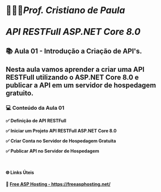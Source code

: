 
# <b>👨🏽‍🏫<i>Prof. Cristiano de Paula<br /><br />API RESTFull ASP.NET Core 8.0</i><b />
## 📚 Aula 01 - Introdução a Criação de API's.<br /><br />Nesta aula vamos aprender a criar uma API RESTFull utilizando o ASP.NET Core 8.0 e publicar a API em um servidor de hospedagem gratuito.

### <b>💻 Conteúdo da Aula 01<b>

<p>✅ Definição de API RESTFull</p>
<p>✅ Iniciar um Projeto API RESTFull ASP.NET Core 8.0</p>
<p>✅ Criar Conta no Servidor de Hospedagem Gratuita</p>
<p>✅ Publicar API no Servidor de Hospedagem</p>

<br />
<h4>🌐 Links Úteis</h4>
🔗 <a href="https://freeasphosting.net/">Free ASP Hosting - https://freeasphosting.net/</a><br />
